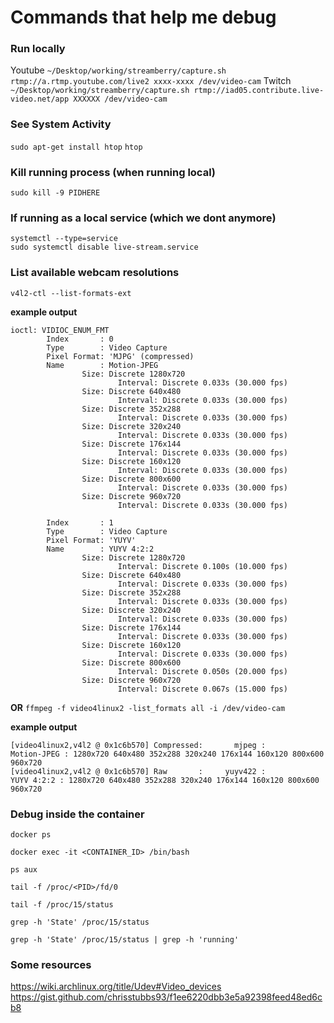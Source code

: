# Commands that help me debug

### Run locally
Youtube
`~/Desktop/working/streamberry/capture.sh rtmp://a.rtmp.youtube.com/live2 xxxx-xxxx /dev/video-cam`
Twitch
`~/Desktop/working/streamberry/capture.sh rtmp://iad05.contribute.live-video.net/app XXXXXX /dev/video-cam`

### See System Activity
`sudo apt-get install htop`
`htop`

### Kill running process (when running local)
`sudo kill -9 PIDHERE`


### If running as a local service (which we dont anymore)
```
systemctl --type=service
sudo systemctl disable live-stream.service

```

### List available webcam resolutions
`v4l2-ctl --list-formats-ext`

**example output**
```
ioctl: VIDIOC_ENUM_FMT
        Index       : 0
        Type        : Video Capture
        Pixel Format: 'MJPG' (compressed)
        Name        : Motion-JPEG
                Size: Discrete 1280x720
                        Interval: Discrete 0.033s (30.000 fps)
                Size: Discrete 640x480
                        Interval: Discrete 0.033s (30.000 fps)
                Size: Discrete 352x288
                        Interval: Discrete 0.033s (30.000 fps)
                Size: Discrete 320x240
                        Interval: Discrete 0.033s (30.000 fps)
                Size: Discrete 176x144
                        Interval: Discrete 0.033s (30.000 fps)
                Size: Discrete 160x120
                        Interval: Discrete 0.033s (30.000 fps)
                Size: Discrete 800x600
                        Interval: Discrete 0.033s (30.000 fps)
                Size: Discrete 960x720
                        Interval: Discrete 0.033s (30.000 fps)

        Index       : 1
        Type        : Video Capture
        Pixel Format: 'YUYV'
        Name        : YUYV 4:2:2
                Size: Discrete 1280x720
                        Interval: Discrete 0.100s (10.000 fps)
                Size: Discrete 640x480
                        Interval: Discrete 0.033s (30.000 fps)
                Size: Discrete 352x288
                        Interval: Discrete 0.033s (30.000 fps)
                Size: Discrete 320x240
                        Interval: Discrete 0.033s (30.000 fps)
                Size: Discrete 176x144
                        Interval: Discrete 0.033s (30.000 fps)
                Size: Discrete 160x120
                        Interval: Discrete 0.033s (30.000 fps)
                Size: Discrete 800x600
                        Interval: Discrete 0.050s (20.000 fps)
                Size: Discrete 960x720
                        Interval: Discrete 0.067s (15.000 fps)
```

**OR**
`ffmpeg -f video4linux2 -list_formats all -i /dev/video-cam`

**example output**
```
[video4linux2,v4l2 @ 0x1c6b570] Compressed:       mjpeg :          Motion-JPEG : 1280x720 640x480 352x288 320x240 176x144 160x120 800x600 960x720
[video4linux2,v4l2 @ 0x1c6b570] Raw       :     yuyv422 :           YUYV 4:2:2 : 1280x720 640x480 352x288 320x240 176x144 160x120 800x600 960x720
```

### Debug inside the container

```
docker ps

docker exec -it <CONTAINER_ID> /bin/bash

ps aux

tail -f /proc/<PID>/fd/0

tail -f /proc/15/status

grep -h 'State' /proc/15/status

grep -h 'State' /proc/15/status | grep -h 'running'
```

### Some resources
https://wiki.archlinux.org/title/Udev#Video_devices
https://gist.github.com/chrisstubbs93/f1ee6220dbb3e5a92398feed48ed6cb8